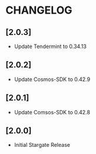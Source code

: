 # CHANGELOG

## [2.0.3]

- Update Tendermint to 0.34.13

## [2.0.2]

- Update Cosmos-SDK to 0.42.9

## [2.0.1]

- Update Comsos-SDK to 0.42.8

## [2.0.0]

- Initial Stargate Release

